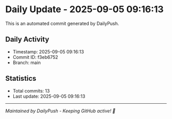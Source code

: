# Daily Update - 2025-09-05 09:16:13

This is an automated commit generated by DailyPush.

## Daily Activity
- Timestamp: 2025-09-05 09:16:13
- Commit ID: f3eb6752
- Branch: main

## Statistics
- Total commits: 13
- Last update: 2025-09-05 09:16:13

---
*Maintained by DailyPush - Keeping GitHub active! 🚀*
